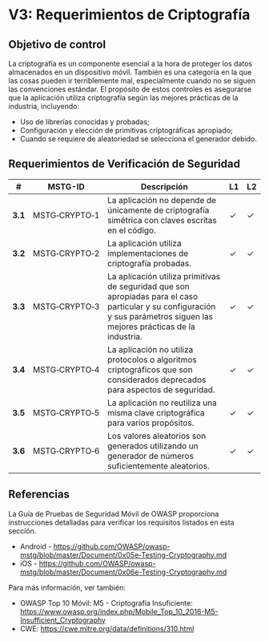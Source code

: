 # V3: Requerimientos de Criptografía

## Objetivo de control

La criptografía es un componente esencial a la hora de proteger los datos almacenados en un dispositivo móvil. También es una categoría en la que las cosas pueden ir terriblemente mal, especialmente cuando no se siguen las convenciones estándar. El propósito de estos controles es asegurarse que la aplicación utiliza criptografía según las mejores prácticas de la industria, incluyendo:

- Uso de librerías conocidas y probadas;
- Configuración y elección de primitivas criptográficas apropiado;
- Cuando se requiere de aleatoriedad se selecciona el generador debido.

## Requerimientos de Verificación de Seguridad

| # | MSTG-ID | Descripción | L1 | L2 |
| --- | --- | --- | --- | --- |
| **3.1** | MSTG‑CRYPTO‑1 | La aplicación no depende de únicamente de criptografía simétrica con claves escritas en el código.| ✓ | ✓ |
| **3.2** | MSTG‑CRYPTO‑2 | La aplicación utiliza implementaciones de criptografía probadas. | ✓ | ✓ |
| **3.3** | MSTG‑CRYPTO‑3 | La aplicación utiliza primitivas de seguridad que son apropiadas para el caso particular y su configuración y sus parámetros siguen las mejores prácticas de la industria. | ✓ | ✓|
| **3.4** | MSTG‑CRYPTO‑4 | La aplicación no utiliza protocolos o algoritmos criptográficos que son considerados deprecados para aspectos de seguridad. | ✓ | ✓|
| **3.5** | MSTG‑CRYPTO‑5 | La aplicación no reutiliza una misma clave criptográfica para varios propósitos. | ✓ | ✓ |
| **3.6** | MSTG‑CRYPTO‑6 | Los valores aleatorios son generados utilizando un generador de números suficientemente aleatorios. | ✓ | ✓ |

<div style="page-break-after: always;">
</div>

## Referencias

La Guía de Pruebas de Seguridad Móvil de OWASP proporciona instrucciones detalladas para verificar los requisitos listados en esta sección.

- Android - <https://github.com/OWASP/owasp-mstg/blob/master/Document/0x05e-Testing-Cryptography.md>
- iOS - <https://github.com/OWASP/owasp-mstg/blob/master/Document/0x06e-Testing-Cryptography.md>

Para más información, ver también:

- OWASP Top 10 Móvil: M5 - Criptografía Insuficiente: <https://www.owasp.org/index.php/Mobile_Top_10_2016-M5-Insufficient_Cryptography>
- CWE: <https://cwe.mitre.org/data/definitions/310.html>
